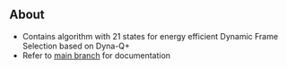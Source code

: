 ## About
* Contains algorithm with 21 states for energy efficient Dynamic Frame Selection based on Dyna-Q+
* Refer to  [main branch](https://github.com/chimms1/LTE-WiFi-Simulator) for documentation
